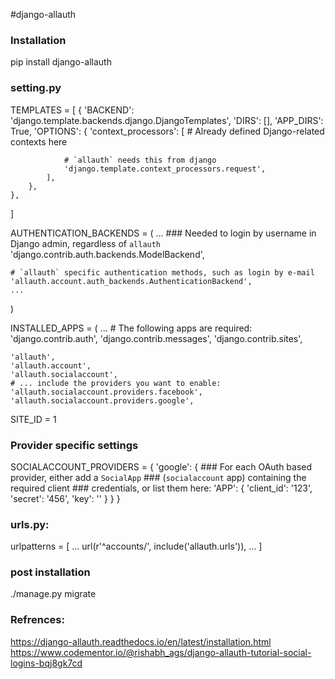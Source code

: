 #django-allauth

### Installation

pip install django-allauth

### setting.py

TEMPLATES = [
    {
        'BACKEND': 'django.template.backends.django.DjangoTemplates',
        'DIRS': [],
        'APP_DIRS': True,
        'OPTIONS': {
            'context_processors': [
                # Already defined Django-related contexts here

                # `allauth` needs this from django
                'django.template.context_processors.request',
            ],
        },
    },
]

AUTHENTICATION_BACKENDS = (
    ...
    ### Needed to login by username in Django admin, regardless of `allauth`
    'django.contrib.auth.backends.ModelBackend',

    # `allauth` specific authentication methods, such as login by e-mail
    'allauth.account.auth_backends.AuthenticationBackend',
    ...
)

INSTALLED_APPS = (
    ...
    # The following apps are required:
    'django.contrib.auth',
    'django.contrib.messages',
    'django.contrib.sites',

    'allauth',
    'allauth.account',
    'allauth.socialaccount',
    # ... include the providers you want to enable:
    'allauth.socialaccount.providers.facebook',
    'allauth.socialaccount.providers.google',

SITE_ID = 1

### Provider specific settings
SOCIALACCOUNT_PROVIDERS = {
    'google': {
        ### For each OAuth based provider, either add a ``SocialApp``
        ### (``socialaccount`` app) containing the required client
        ### credentials, or list them here:
        'APP': {
            'client_id': '123',
            'secret': '456',
            'key': ''
        }
    }
}


### urls.py:

urlpatterns = [
    ...
    url(r'^accounts/', include('allauth.urls')),
    ...
]

### post installation
./manage.py migrate




 ### Refrences:
 https://django-allauth.readthedocs.io/en/latest/installation.html
 https://www.codementor.io/@rishabh_ags/django-allauth-tutorial-social-logins-bqj8gk7cd
 